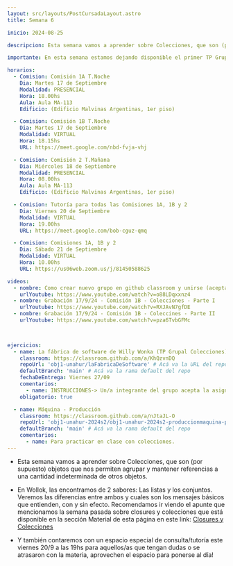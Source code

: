```yaml
---
layout: src/layouts/PostCursadaLayout.astro
title: Semana 6

inicio: 2024-08-25

descripcion: Esta semana vamos a aprender sobre Colecciones, que son (por supuesto) objetos que nos permiten agrupar y mantener referencias a una cantidad indeterminada de otros objetos.

importante: En esta semana estamos dejando disponible el primer TP Grupal que se deberá entregar antes del 27/9. Vayan armando cuanto antes los grupos que deberán ser entre 4 y 6 integrantes. La plataforma elegida para presentar los TP también es Github classroom. La creación de los grupos se hace en el paso de "Aceptar asignación" la primera vez y lo debe hacer uno de los integrantes del grupo. Luego, el resto del grupo se unen eligiéndolo de la lista de grupos disponibles, también en el paso de "Aceptar asignación". Para los siguientes TP, ya les quedará asociado el usuario de github a un grupo, y solo un docente podrá cambiarlos o quitarlos de ese grupo. Les dejamos un video donde explica como se crean los grupos y como realizar la aceptación del TP del primer miembro y de los restantes.

horarios:
  - Comision: Comisión 1A T.Noche
    Dia: Martes 17 de Septiembre
    Modalidad: PRESENCIAL
    Hora: 18.00hs
    Aula: Aula MA-113
    Edificio: (Edificio Malvinas Argentinas, 1er piso)

  - Comision: Comisión 1B T.Noche
    Dia: Martes 17 de Septiembre
    Modalidad: VIRTUAL
    Hora: 18.15hs
    URL: https://meet.google.com/nbd-fvja-vhj

  - Comision: Comisión 2 T.Mañana
    Dia: Miércoles 18 de Septiembre
    Modalidad: PRESENCIAL
    Hora: 08.00hs
    Aula: Aula MA-113
    Edificio: (Edificio Malvinas Argentinas, 1er piso)

  - Comision: Tutoría para todas las Comisiones 1A, 1B y 2
    Dia: Viernes 20 de Septiembre
    Modalidad: VIRTUAL
    Hora: 19.00hs
    URL: https://meet.google.com/bob-cguz-qmq

  - Comision: Comisiones 1A, 1B y 2
    Dia: Sábado 21 de Septiembre
    Modalidad: VIRTUAL
    Hora: 10.00hs
    URL: https://us06web.zoom.us/j/81450588625

videos:
  - nombre: Como crear nuevo grupo en github classroom y unirse (aceptar asignaciones)
    urlYoutube: https://www.youtube.com/watch?v=o88LDqxxnz4
  - nombre: Grabación 17/9/24 - Comisión 1B - Colecciones - Parte I
    urlYoutube: https://www.youtube.com/watch?v=RXJAvN7gfDE
  - nombre: Grabación 17/9/24 - Comisión 1B - Coleccines - Parte II
    urlYoutube: https://www.youtube.com/watch?v=pza6TvbGFMc
  


ejercicios:
  - name: La fábrica de software de Willy Wonka (TP Grupal Colecciones)
    classroom: https://classroom.github.com/a/KhQzvnDQ
    repoUrl: 'obj1-unahur/laFabricaDeSoftware' # Acá va la URL del repo sin el "https://github.com/"
    defaultBranch: 'main' # Acá va la rama default del repo
    fechaDeEntrega: Viernes 27/09
    comentarios:
      - name: INSTRUCCIONES-> Un/a integrante del grupo acepta la asignación y procede a dar de alta el grupo (tengan acordado el nombre previamente), luego el resto de los/as integrantes también aceptan la asignación, y se unen a su grupo. La entrega la realizan haciendo push al reposotorio grupal desde cualquiera de los usuarios github del grupo. Podrán hacer los push hasta la fecha/hora límite indicada.
    obligatorio: true

  - name: Máquina - Producción
    classroom: https://classroom.github.com/a/nJtaJL-O
    repoUrl: 'obj1-unahur-2024s2/obj1-unahur-2024s2-produccionmaquina-produccionMaquina' # Acá va la URL del repo sin el "https://github.com/"
    defaultBranch: 'main' # Acá va la rama default del repo
    comentarios:
      - name: Para practicar en clase con colecciones.
---
```


- Esta semana vamos a aprender sobre Colecciones, que son (por supuesto) objetos que nos permiten agrupar y mantener referencias a una cantidad indeterminada de otros objetos.

- En Wollok, las encontramos de 2 sabores: Las listas y los conjuntos. Veremos las diferencias entre ambos y cuales son los mensajes básicos que entienden, con y sin efecto. Recomendamos ir viendo el apunte que mencionamos la semana pasada sobre closures y colecciones que está disponible en la sección Material de esta página en este link:
  <a href="https://objetos1wollokunq.gitlab.io/material/guia-colecciones-basicas.pdf" target="_blank">Closures y Colecciones</a>

- Y también contaremos con un espacio especial de consulta/tutoría este viernes 20/9 a las 19hs para aquellos/as que tengan dudas o se atrasaron con la materia, aprovechen el espacio para ponerse al día!
